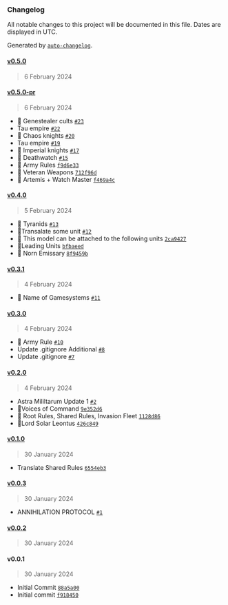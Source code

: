 ### Changelog

All notable changes to this project will be documented in this file. Dates are displayed in UTC.

Generated by [`auto-changelog`](https://github.com/CookPete/auto-changelog).

#### [v0.5.0](https://github.com/3xbun/bsdata-wh40k-10e-th/compare/v0.5.0-pr...v0.5.0)

> 6 February 2024

#### [v0.5.0-pr](https://github.com/3xbun/bsdata-wh40k-10e-th/compare/v0.4.0...v0.5.0-pr)

> 6 February 2024

- 📝 Genestealer cults [`#23`](https://github.com/3xbun/bsdata-wh40k-10e-th/pull/23)
- Tau empire [`#22`](https://github.com/3xbun/bsdata-wh40k-10e-th/pull/22)
- 📝 Chaos knights [`#20`](https://github.com/3xbun/bsdata-wh40k-10e-th/pull/20)
- Tau empire [`#19`](https://github.com/3xbun/bsdata-wh40k-10e-th/pull/19)
- 📝 Imperial knights [`#17`](https://github.com/3xbun/bsdata-wh40k-10e-th/pull/17)
- 📝 Deathwatch [`#15`](https://github.com/3xbun/bsdata-wh40k-10e-th/pull/15)
- 📝 Army Rules [`f9d6e33`](https://github.com/3xbun/bsdata-wh40k-10e-th/commit/f9d6e33dc001bcd290333b195d4510bfec0e2531)
- 📝 Veteran Weapons [`712f96d`](https://github.com/3xbun/bsdata-wh40k-10e-th/commit/712f96dc2b94c15feeac663ba9534e60f1852bab)
- 📝 Artemis + Watch Master [`f469a4c`](https://github.com/3xbun/bsdata-wh40k-10e-th/commit/f469a4cca77b7475ee8e28f3dd946e15a0a330da)

#### [v0.4.0](https://github.com/3xbun/bsdata-wh40k-10e-th/compare/v0.3.1...v0.4.0)

> 5 February 2024

- 📝 Tyranids [`#13`](https://github.com/3xbun/bsdata-wh40k-10e-th/pull/13)
- 📝Transalate some unit [`#12`](https://github.com/3xbun/bsdata-wh40k-10e-th/pull/12)
- 📝 This model can be attached to the following units [`2ca9427`](https://github.com/3xbun/bsdata-wh40k-10e-th/commit/2ca9427b06901ab1e1def30e8457402656948bb2)
- 🔨Leading Units [`bfbaeed`](https://github.com/3xbun/bsdata-wh40k-10e-th/commit/bfbaeedf84e8f1bcc9185fade1c372cea5255c65)
- 📝 Norn Emissary [`8f9459b`](https://github.com/3xbun/bsdata-wh40k-10e-th/commit/8f9459bb7557c488ca7e9f6e3095b116767a82a2)

#### [v0.3.1](https://github.com/3xbun/bsdata-wh40k-10e-th/compare/v0.3.0...v0.3.1)

> 4 February 2024

- 🔨 Name of Gamesystems [`#11`](https://github.com/3xbun/bsdata-wh40k-10e-th/pull/11)

#### [v0.3.0](https://github.com/3xbun/bsdata-wh40k-10e-th/compare/v0.2.0...v0.3.0)

> 4 February 2024

- 📝 Army Rule [`#10`](https://github.com/3xbun/bsdata-wh40k-10e-th/pull/10)
- Update .gitignore Additional [`#8`](https://github.com/3xbun/bsdata-wh40k-10e-th/pull/8)
- Update .gitignore [`#7`](https://github.com/3xbun/bsdata-wh40k-10e-th/pull/7)

#### [v0.2.0](https://github.com/3xbun/bsdata-wh40k-10e-th/compare/v0.1.0...v0.2.0)

> 4 February 2024

- Astra Mililtarum Update 1 [`#2`](https://github.com/3xbun/bsdata-wh40k-10e-th/pull/2)
- 📝Voices of Command [`9e352d6`](https://github.com/3xbun/bsdata-wh40k-10e-th/commit/9e352d66732681e4b33ee9573cad95b5579ce408)
- 📝 Root Rules, Shared Rules, Invasion Fleet [`1128d86`](https://github.com/3xbun/bsdata-wh40k-10e-th/commit/1128d86a8413b3de8c6787982f938d08b2a63ba2)
- 📝Lord Solar Leontus [`426c849`](https://github.com/3xbun/bsdata-wh40k-10e-th/commit/426c8498c165bc31ff19e2ab35854a04c85c520e)

#### [v0.1.0](https://github.com/3xbun/bsdata-wh40k-10e-th/compare/v0.0.3...v0.1.0)

> 30 January 2024

- Translate Shared Rules [`6554eb3`](https://github.com/3xbun/bsdata-wh40k-10e-th/commit/6554eb32abfe246c60c773a985b2e0fb8030d3fd)

#### [v0.0.3](https://github.com/3xbun/bsdata-wh40k-10e-th/compare/v0.0.2...v0.0.3)

> 30 January 2024

- ANNIHILATION PROTOCOL [`#1`](https://github.com/3xbun/bsdata-wh40k-10e-th/pull/1)

#### [v0.0.2](https://github.com/3xbun/bsdata-wh40k-10e-th/compare/v0.0.1...v0.0.2)

> 30 January 2024

#### v0.0.1

> 30 January 2024

- Initial Commit [`88a5a00`](https://github.com/3xbun/bsdata-wh40k-10e-th/commit/88a5a008edfe6e7198ff07c1f40514789d430961)
- Initial commit [`f918450`](https://github.com/3xbun/bsdata-wh40k-10e-th/commit/f918450d6a99c6ddcfd1d87ba479af8ef8fa25cd)
